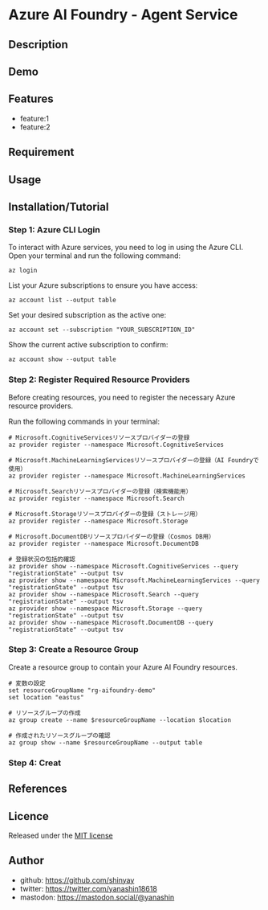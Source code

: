 # Azure AI Foundry - Agent Service

## Description

## Demo

## Features

- feature:1
- feature:2

## Requirement

## Usage

## Installation/Tutorial

### Step 1: Azure CLI Login

To interact with Azure services, you need to log in using the Azure CLI. Open your terminal and run the following command:

```shell
az login
```

List your Azure subscriptions to ensure you have access:

```shell
az account list --output table
```

Set your desired subscription as the active one:

```shell
az account set --subscription "YOUR_SUBSCRIPTION_ID"
```

Show the current active subscription to confirm:

```shell
az account show --output table
```

### Step 2: Register Required Resource Providers

Before creating resources, you need to register the necessary Azure resource providers.

Run the following commands in your terminal:

```shell
# Microsoft.CognitiveServicesリソースプロバイダーの登録
az provider register --namespace Microsoft.CognitiveServices

# Microsoft.MachineLearningServicesリソースプロバイダーの登録（AI Foundryで使用）
az provider register --namespace Microsoft.MachineLearningServices

# Microsoft.Searchリソースプロバイダーの登録（検索機能用）
az provider register --namespace Microsoft.Search

# Microsoft.Storageリソースプロバイダーの登録（ストレージ用）
az provider register --namespace Microsoft.Storage

# Microsoft.DocumentDBリソースプロバイダーの登録（Cosmos DB用）
az provider register --namespace Microsoft.DocumentDB

# 登録状況の包括的確認
az provider show --namespace Microsoft.CognitiveServices --query "registrationState" --output tsv
az provider show --namespace Microsoft.MachineLearningServices --query "registrationState" --output tsv
az provider show --namespace Microsoft.Search --query "registrationState" --output tsv
az provider show --namespace Microsoft.Storage --query "registrationState" --output tsv
az provider show --namespace Microsoft.DocumentDB --query "registrationState" --output tsv
```

### Step 3: Create a Resource Group

Create a resource group to contain your Azure AI Foundry resources.

```shell
# 変数の設定
set resourceGroupName "rg-aifoundry-demo"
set location "eastus"

# リソースグループの作成
az group create --name $resourceGroupName --location $location

# 作成されたリソースグループの確認
az group show --name $resourceGroupName --output table
```

### Step 4: Creat


## References

## Licence

Released under the [MIT license](https://gist.githubusercontent.com/shinyay/56e54ee4c0e22db8211e05e70a63247e/raw/f3ac65a05ed8c8ea70b653875ccac0c6dbc10ba1/LICENSE)

## Author

- github: <https://github.com/shinyay>
- twitter: <https://twitter.com/yanashin18618>
- mastodon: <https://mastodon.social/@yanashin>
